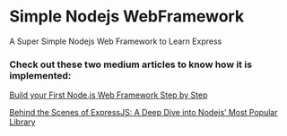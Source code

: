 # Simple Nodejs WebFramework
A Super Simple Nodejs Web Framework to Learn Express

### Check out these two medium articles to know how it is implemented:

[Build your First Node.js Web Framework Step by Step](https://p-shaddel.medium.com/build-your-first-node-js-web-framework-39b3310ed35a)

[Behind the Scenes of ExpressJS: A Deep Dive into Nodejs’ Most Popular Library](https://p-shaddel.medium.com/expressjs-deep-dive-387f07c50d95)

